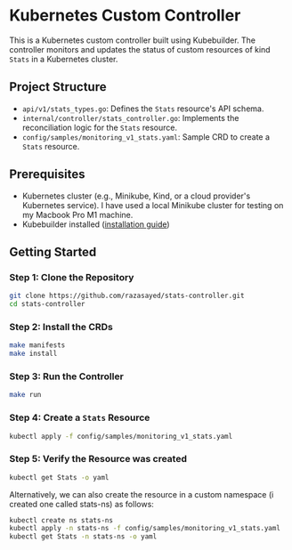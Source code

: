 # Kubernetes Custom Controller

This is a Kubernetes custom controller built using Kubebuilder. The controller monitors and updates the status of custom resources of kind `Stats` in a Kubernetes cluster.

## Project Structure

- `api/v1/stats_types.go`: Defines the `Stats` resource's API schema.
- `internal/controller/stats_controller.go`: Implements the reconciliation logic for the `Stats` resource.
- `config/samples/monitoring_v1_stats.yaml`: Sample CRD to create a `Stats` resource.

## Prerequisites

- Kubernetes cluster (e.g., Minikube, Kind, or a cloud provider's Kubernetes service). I have used a local Minikube cluster for testing on my Macbook Pro M1 machine.
- Kubebuilder installed ([installation guide](https://book.kubebuilder.io/quick-start.html#installation))

## Getting Started

### Step 1: Clone the Repository

```bash
git clone https://github.com/razasayed/stats-controller.git
cd stats-controller
```

### Step 2: Install the CRDs

```bash
make manifests
make install
```

### Step 3: Run the Controller

```bash
make run
```

### Step 4: Create a `Stats` Resource

```bash
kubectl apply -f config/samples/monitoring_v1_stats.yaml
```

### Step 5: Verify the Resource was created

```bash
kubectl get Stats -o yaml
```

Alternatively, we can also create the resource in a custom namespace (i created one called stats-ns) as follows:

```bash
kubectl create ns stats-ns
kubectl apply -n stats-ns -f config/samples/monitoring_v1_stats.yaml
kubectl get Stats -n stats-ns -o yaml
```


